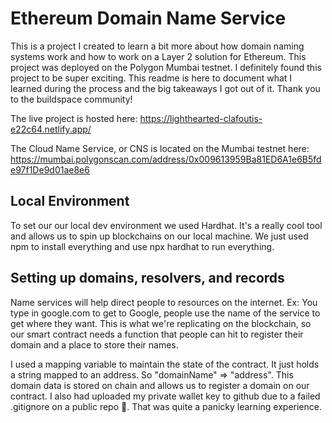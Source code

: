 # Ethereum Domain Name Service
This is a project I created to learn a bit more about how domain naming systems work and how to work on a Layer 2 solution for Ethereum. This project
was deployed on the Polygon Mumbai testnet. I definitely found this project to be super exciting. This readme is here to document what I learned during the process and the big takeaways I got out of it. Thank you to the buildspace community!

The live project is hosted here: https://lighthearted-clafoutis-e22c64.netlify.app/

The Cloud Name Service, or CNS is located on the Mumbai testnet here: https://mumbai.polygonscan.com/address/0x009613959Ba81ED6A1e6B5fde97f1De9d01ae8e6

## Local Environment
To set our our local dev environment we used Hardhat. It's a really cool tool and allows us to spin up blockchains on our local machine. We just used
npm to install everything and use npx hardhat to run everything.

## Setting up domains, resolvers, and records
Name services will help direct people to resources on the internet. Ex: You type in google.com to get to Google, people use the name of the service to get where they want. This is what we're replicating on the blockchain, so our smart contract needs a function that people can hit to register their domain and a place to store their names.

I used a mapping variable to maintain the state of the contract. It just holds a string mapped to an address. So "domainName" => "address".
This domain data is stored on chain and allows us to register a domain on our contract. I also had uploaded my private wallet key to github due to a failed .gitignore on a public repo 🥲. That was quite a panicky learning experience.